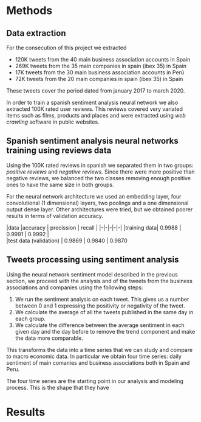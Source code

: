 



# Methods



## Data extraction

For the consecution of this project we extracted 
* 120K tweets from the 40 main business association accounts in Spain
* 269K tweets from the 35 main companies in spain (ibex 35) in Spain
* 17K tweets from the 30 main business association accounts in Perú
* 72K tweets from the 20 main companies in spain (ibex 35) in Spain

These tweets cover the period dated from january 2017 to march 2020.

In order to train a spanish sentiment analysis neural network we also extracted 100K rated user reviews. This reviews covered very variated items such as films, products and places and were extracted using *web crawling* software in public websites.

## Spanish sentiment analysis neural networks training using reviews data
Using the 100K rated reviews in spanish we separated them in two groups: *positive reviews* and *negative reviews*. Since there were more positive than negative reviews, we balanced the two classes removing enough positive ones to have the same size in both groups.

For the neural network architecture  we used an embedding layer, four convolutional (1 dimensional) layers, two poolings and a one dimensional output dense layer. Other architectures were tried, but we obtained poorer results in terms of validation accuracy.

|data |accuracy | precission  | recall  |
|-|-|-|-|-|
|training data| 0.9988  | 0.9991  |  0.9992 |  
|test data (validation) | 0.9869  |  0.9840 |  0.9870 


## Tweets processing using sentiment analysis

Using the neural network sentiment model described in the previous section, we proceed with the analysis and of the tweets from the business associations and companies using the following steps:

1. We run the sentiment analysis on each tweet. This gives us a number between 0 and 1 expressing the positivity or negativity of the tweet.
2. We calculate the average of all the tweets published in the same day in each group.
3. We calculate the difference between the average sentiment in each given day and the day before to remove the trend component and make the data more comparable.

This transforms the data into a time series that we can study and compare to macro economic data. In particular we obtain four time series: daily sentiment of main comanies and business associations both in Spain and Peru.

The four time series are the starting point in our analysis and modeling process. This is the shape that they have

# Results


